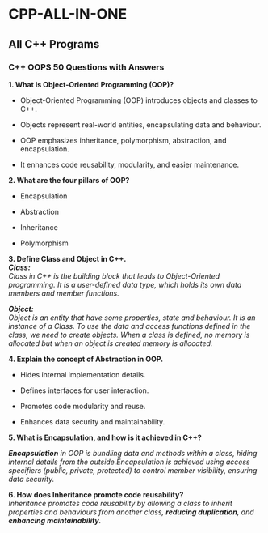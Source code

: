# CPP-ALL-IN-ONE

## All C++ Programs

### C++ OOPS 50 Questions with Answers

**1. What is Object-Oriented Programming (OOP)?**

   - Object-Oriented Programming (OOP) introduces objects and classes to C++.

   -	Objects represent real-world entities, encapsulating data and behaviour.

   -	OOP emphasizes inheritance, polymorphism, abstraction, and encapsulation.

   -	It enhances code reusability, modularity, and easier maintenance.


**2. What are the four pillars of OOP?**

   - Encapsulation

   - Abstraction

   - Inheritance

   - Polymorphism


**3. Define Class and Object in C++.** <br>
***Class:***<br>
_Class in C++ is the building block that leads to Object-Oriented programming._
_It is a user-defined data type, which holds its own data members and member functions._


***Object:***<br>
_Object is an entity that have some properties, state and behaviour. It is an instance of a Class._
_To use the data and access functions defined in the class, we need to create objects._
_When a class is defined, no memory is allocated but when an object is created memory is allocated._


**4.	Explain the concept of Abstraction in OOP.** <br>

   - Hides internal implementation details.

   - Defines interfaces for user interaction.

   - Promotes code modularity and reuse.

   - Enhances data security and maintainability.


**5.	What is Encapsulation, and how is it achieved in C++?**

***Encapsulation*** _in OOP is bundling data and methods within a class, hiding internal details from the outside.Encapsulation is achieved using access specifiers (public, private, protected) to control member visibility, ensuring data security._

**6.	How does Inheritance promote code reusability?** <br>
_Inheritance promotes code reusability by allowing a class to inherit properties and behaviours from another class, ***reducing duplication***, and ***enhancing maintainability***._
